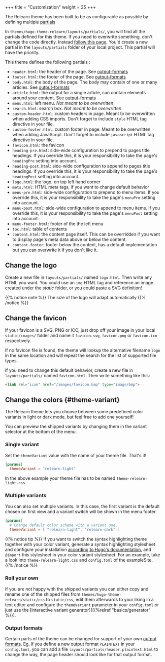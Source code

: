 +++
title = "Customization"
weight = 25
+++

The Relearn theme has been built to be as configurable as possible by defining multiple [partials](https://gohugo.io/templates/partials/)

In `themes/hugo-theme-relearn/layouts/partials/`, you will find all the partials defined for this theme. If you need to overwrite something, don't change the code directly. Instead [follow this page](https://gohugo.io/themes/customizing/). You'd create a new partial in the `layouts/partials` folder of your local project. This partial will have the priority.

This theme defines the following partials :

- `header.html`: the header of the page. See [output-formats](#output-formats)
- `footer.html`: the footer of the page. See [output-formats](#output-formats)
- `body.html`: the body of the page. The body may contain of one or many articles. See [output-formats](#output-formats)
- `article.html`: the output for a single article, can contain elements around your content. See [output-formats](#output-formats)
- `menu.html`: left menu. _Not meant to be overwritten_
- `search.html`: search box. _Not meant to be overwritten_
- `custom-header.html`: custom headers in page. Meant to be overwritten when adding CSS imports. Don't forget to include `style` HTML tag directive in your file.
- `custom-footer.html`:  custom footer in page. Meant to be overwritten when adding JavaScript. Don't forget to include `javascript` HTML tag directive in your file.
- `favicon.html`: the favicon
- `heading-pre.html`: side-wide configuration to prepend to pages title headings. If you override this, it is your responsibility to take the page's `headingPre` setting into account.
- `heading-post.html`: side-wide configuration to append to pages title headings. If you override this, it is your responsibility to take the page's `headingPost` setting into account.
- `logo.html`: the logo, on top left hand corner
- `meta.html`: HTML meta tags, if you want to change default behavior
- `menu-pre.html`: side-wide configuration to prepend to menu items. If you override this, it is your responsibility to take the page's `menuPre` setting into account.
- `menu-post.html`: side-wide configuration to append to menu items. If you override this, it is your responsibility to take the page's `menuPost` setting into account.
- `menu-footer.html`: footer of the the left menu
- `toc.html`: table of contents
- `content.html`: the content page itself. This can be overridden if you want to display page's meta data above or below the content.
- `content-footer`: footer below the content, has a default implementation but you can overwrite it if you don't like it.
## Change the logo

Create a new file in `layouts/partials/` named `logo.html`. Then write any HTML you want.
You could use an `img` HTML tag and reference an image created under the *static* folder, or you could paste a SVG definition!

{{% notice note %}}
The size of the logo will adapt automatically
{{% /notice %}}

## Change the favicon

If your favicon is a SVG, PNG or ICO, just drop off your image in your local `static/images/` folder and name it `favicon.svg`, `favicon.png` or `favicon.ico` respectively.

If no favicon file is found, the theme will lookup the alternative filename `logo` in the same location and will repeat the search for the list of supported file types.

If you need to change this default behavior, create a new file in `layouts/partials/` named `favicon.html`. Then write something like this:

```html
<link rel="icon" href="/images/favicon.bmp" type="image/bmp">
```

## Change the colors {#theme-variant}

The Relearn theme lets you choose between some predefined color variants in light or dark mode, but feel free to add one yourself!

You can preview the shipped variants by changing them in the variant selector at the bottom of the menu.

### Single variant

Set the `themeVariant` value with the name of your theme file. That's it!

```toml
[params]
  themeVariant = "relearn-light"
```

In the above example your theme file has to be named `theme-relearn-light.css`

### Multiple variants

You can also set multiple variants. In this case, the first variant is the default chosen on first view and a variant switch will be shown in the menu footer.

```toml
[params]
  # Change default color scheme with a variant one.
  themeVariant = [ "relearn-light", "relearn-dark" ]
```

{{% notice tip %}}
If you want to switch the syntax highlighting theme together with your color variant, generate a syntax highlighting stylesheet and configure your installation [according to Hugo's documentation](https://gohugo.io/content-management/syntax-highlighting/), and `@import` this stylesheet in your color variant stylesheet. For an example, take a look into `theme-relearn-light.css` and `config.toml` of the exampleSite.
{{% /notice %}}

### Roll your own

If you are not happy with the shipped variants you can either copy and rename one of the shipped files from `themes/hugo-theme-relearn/static/css` to `static/css`, edit them afterwards to your liking in a text editor and configure the `themeVariant` parameter in your `config.toml` or just use the [interactive variant generator]({{%relref "basics/generator" %}}).

### Output formats

Certain parts of the theme can be changed for support of your own [output formats](https://gohugo.io/templates/output-formats/). Eg. if you define a new output format `PLAINTEXT` in your `config.toml`, you can add a file `layouts/partials/header.plaintext.html` to change the way, the page header should look like for that output format.
